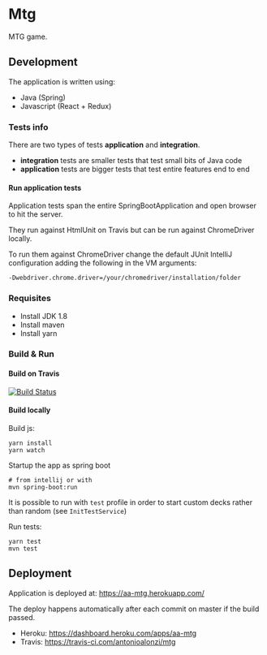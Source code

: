 # Mtg

MTG game.



## Development

The application is written using:
 * Java (Spring)
 * Javascript (React + Redux)


### Tests info

There are two types of tests **application** and **integration**.

 * **integration** tests are smaller tests that test small bits of Java code
 * **application** tests are bigger tests that test entire features end to end

#### Run application tests

Application tests span the entire SpringBootApplication and open browser to hit the server.

They run against HtmlUnit on Travis but can be run against ChromeDriver locally.

To run them against ChromeDriver change the default JUnit IntelliJ configuration adding the following in the VM arguments:

    -Dwebdriver.chrome.driver=/your/chromedriver/installation/folder 


### Requisites

 * Install JDK 1.8
 * Install maven
 * Install yarn

### Build & Run

#### Build on Travis

[![Build Status](https://travis-ci.com/antonioalonzi/mtg.svg?branch=master)](https://travis-ci.com/antonioalonzi/mtg)

#### Build locally
    
Build js:

    yarn install
    yarn watch
    
Startup the app as spring boot

    # from intellij or with
    mvn spring-boot:run
    
It is possible to run with `test` profile in order to start custom decks rather than random (see `InitTestService`)

Run tests:
    
    yarn test
    mvn test

## Deployment

Application is deployed at: https://aa-mtg.herokuapp.com/

The deploy happens automatically after each commit on master if the build passed. 

 * Heroku: https://dashboard.heroku.com/apps/aa-mtg
 * Travis: https://travis-ci.com/antonioalonzi/mtg
